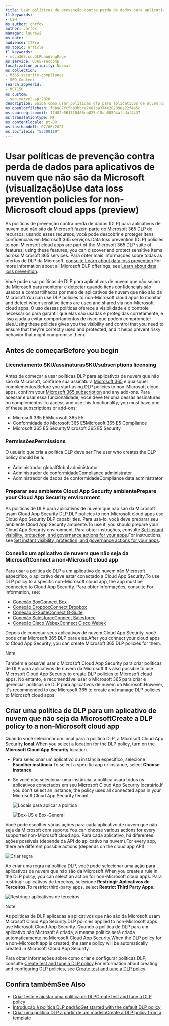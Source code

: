 ```yaml
---
title: Usar políticas de prevenção contra perda de dados para aplicativos de nuvem que não são da Microsoft
f1.keywords:
- CSH
ms.author: chrfox
author: chrfox
manager: laurawi
ms.date: ''
audience: ITPro
ms.topic: article
f1_keywords:
- ms.o365.cc.DLPLandingPage
ms.service: O365-seccomp
localization_priority: Normal
ms.collection:
- M365-security-compliance
- SPO_Content
search.appverid:
- MET150
ms.custom:
- seo-marvel-apr2020
description: Saiba como usar políticas dlp para aplicativos de nuvem que não são da Microsoft.
ms.openlocfilehash: fbba87fc5bb3bbca7e67ba374e202098a22f4a5c
ms.sourcegitcommit: 17d82e5617f0466eb825e15ab88594afcdaf4437
ms.translationtype: MT
ms.contentlocale: pt-BR
ms.lasthandoff: 07/06/2021
ms.locfileid: "53300119"
---
```

# <a name="use-data-loss-prevention-policies-for-non-microsoft-cloud-apps-preview"></a><span data-ttu-id="76c78-103">Usar políticas de prevenção contra perda de dados para aplicativos de nuvem que não são da Microsoft (visualização)</span><span class="sxs-lookup"><span data-stu-id="76c78-103">Use data loss prevention policies for non-Microsoft cloud apps (preview)</span></span>

<span data-ttu-id="76c78-104">As políticas de prevenção contra perda de dados (DLP) para aplicativos de nuvem que não são da Microsoft fazem parte do Microsoft 365 DLP de recursos; usando esses recursos, você pode descobrir e proteger itens confidenciais em Microsoft 365 serviços.</span><span class="sxs-lookup"><span data-stu-id="76c78-104">Data loss prevention (DLP) policies to non-Microsoft cloud apps are part of the Microsoft 365 DLP suite of features; using these features, you can discover and protect sensitive items across Microsoft 365 services.</span></span> <span data-ttu-id="76c78-105">Para obter mais informações sobre todas as ofertas de DLP da Microsoft, [consulte Learn about data loss prevention](dlp-learn-about-dlp.md).</span><span class="sxs-lookup"><span data-stu-id="76c78-105">For more information about all Microsoft DLP offerings, see [Learn about data loss prevention](dlp-learn-about-dlp.md).</span></span>

<span data-ttu-id="76c78-106">Você pode usar políticas de DLP para aplicativos de nuvem que não sejam da Microsoft para monitorar e detectar quando itens confidenciais são usados e compartilhados por meio de aplicativos de nuvem que não são da Microsoft.</span><span class="sxs-lookup"><span data-stu-id="76c78-106">You can use DLP policies to non-Microsoft cloud apps to monitor and detect when sensitive items are used and shared via non-Microsoft cloud apps.</span></span> <span data-ttu-id="76c78-107">O uso dessas políticas oferece a visibilidade e o controle necessários para garantir que elas são usadas e protegidas corretamente, e isso ajuda a evitar comportamentos de risco que podem comprometer eles.</span><span class="sxs-lookup"><span data-stu-id="76c78-107">Using these policies gives you the visibility and control that you need to ensure that they're correctly used and protected, and it helps prevent risky behavior that might compromise them.</span></span>

## <a name="before-you-begin"></a><span data-ttu-id="76c78-108">Antes de começar</span><span class="sxs-lookup"><span data-stu-id="76c78-108">Before you begin</span></span>

### <a name="skusubscriptions-licensing"></a><span data-ttu-id="76c78-109">Licenciamento SKU/assinaturas</span><span class="sxs-lookup"><span data-stu-id="76c78-109">SKU/subscriptions licensing</span></span>

<span data-ttu-id="76c78-110">Antes de começar a usar políticas DLP para aplicativos de nuvem que não são da Microsoft, confirme sua assinatura [Microsoft 365](https://www.microsoft.com/microsoft-365/compare-microsoft-365-enterprise-plans?rtc=1) e quaisquer complementos.</span><span class="sxs-lookup"><span data-stu-id="76c78-110">Before you start using DLP policies to non-Microsoft cloud apps, confirm your [Microsoft 365 subscription](https://www.microsoft.com/microsoft-365/compare-microsoft-365-enterprise-plans?rtc=1) and any add-ons.</span></span> <span data-ttu-id="76c78-111">Para acessar e usar essa funcionalidade, você deve ter uma dessas assinaturas ou complementos:</span><span class="sxs-lookup"><span data-stu-id="76c78-111">To access and use this functionality, you must have one of these subscriptions or add-ons:</span></span>

- <span data-ttu-id="76c78-112">Microsoft 365 E5</span><span class="sxs-lookup"><span data-stu-id="76c78-112">Microsoft 365 E5</span></span>
- <span data-ttu-id="76c78-113">Conformidade do Microsoft 365 E5</span><span class="sxs-lookup"><span data-stu-id="76c78-113">Microsoft 365 E5 Compliance</span></span>
- <span data-ttu-id="76c78-114">Microsoft 365 E5 Security</span><span class="sxs-lookup"><span data-stu-id="76c78-114">Microsoft 365 E5 Security</span></span>

### <a name="permissions"></a><span data-ttu-id="76c78-115">Permissões</span><span class="sxs-lookup"><span data-stu-id="76c78-115">Permissions</span></span>
<span data-ttu-id="76c78-116">O usuário que cria a política DLP deve ser:</span><span class="sxs-lookup"><span data-stu-id="76c78-116">The user who creates the DLP policy should be a:</span></span>
- <span data-ttu-id="76c78-117">Administrador global</span><span class="sxs-lookup"><span data-stu-id="76c78-117">Global administrator</span></span>
- <span data-ttu-id="76c78-118">Administrador de conformidade</span><span class="sxs-lookup"><span data-stu-id="76c78-118">Compliance administrator</span></span>
- <span data-ttu-id="76c78-119">Administrador de dados de conformidade</span><span class="sxs-lookup"><span data-stu-id="76c78-119">Compliance data administrator</span></span>

### <a name="prepare-your-cloud-app-security-environment"></a><span data-ttu-id="76c78-120">Preparar seu ambiente Cloud App Security ambiente</span><span class="sxs-lookup"><span data-stu-id="76c78-120">Prepare your Cloud App Security environment</span></span>

<span data-ttu-id="76c78-121">As políticas de DLP para aplicativos de nuvem que não são da Microsoft usam Cloud App Security DLP.</span><span class="sxs-lookup"><span data-stu-id="76c78-121">DLP policies to non-Microsoft cloud apps use Cloud App Security DLP capabilities.</span></span> <span data-ttu-id="76c78-122">Para usá-lo, você deve preparar seu ambiente Cloud App Security ambiente.</span><span class="sxs-lookup"><span data-stu-id="76c78-122">To use it, you should prepare your Cloud App Security environment.</span></span> <span data-ttu-id="76c78-123">Para obter instruções, consulte [Set instant visibility, protection, and governance actions for your apps](/cloud-app-security/getting-started-with-cloud-app-security#step-1-set-instant-visibility-protection-and-governance-actions-for-your-apps).</span><span class="sxs-lookup"><span data-stu-id="76c78-123">For instructions, see [Set instant visibility, protection, and governance actions for your apps](/cloud-app-security/getting-started-with-cloud-app-security#step-1-set-instant-visibility-protection-and-governance-actions-for-your-apps).</span></span>

### <a name="connect-a-non-microsoft-cloud-app"></a><span data-ttu-id="76c78-124">Conexão um aplicativo de nuvem que não seja da Microsoft</span><span class="sxs-lookup"><span data-stu-id="76c78-124">Connect a non-Microsoft cloud app</span></span>

<span data-ttu-id="76c78-125">Para usar a política de DLP a um aplicativo de nuvem não Microsoft específico, o aplicativo deve estar conectado a Cloud App Security.</span><span class="sxs-lookup"><span data-stu-id="76c78-125">To use DLP policy to a specific non-Microsoft cloud app, the app must be connected to Cloud App Security.</span></span> <span data-ttu-id="76c78-126">Para obter informações, consulte:</span><span class="sxs-lookup"><span data-stu-id="76c78-126">For information, see:</span></span>

- [<span data-ttu-id="76c78-127">Conexão Box</span><span class="sxs-lookup"><span data-stu-id="76c78-127">Connect Box</span></span>](/cloud-app-security/connect-box-to-microsoft-cloud-app-security)
- [<span data-ttu-id="76c78-128">Conexão Dropbox</span><span class="sxs-lookup"><span data-stu-id="76c78-128">Connect Dropbox</span></span>](/cloud-app-security/connect-dropbox-to-microsoft-cloud-app-security)
- [<span data-ttu-id="76c78-129">Conexão G-Suite</span><span class="sxs-lookup"><span data-stu-id="76c78-129">Connect G-Suite</span></span>](/cloud-app-security/connect-google-apps-to-microsoft-cloud-app-security)
- [<span data-ttu-id="76c78-130">Conexão Salesforce</span><span class="sxs-lookup"><span data-stu-id="76c78-130">Connect Salesforce</span></span>](/cloud-app-security/connect-salesforce-to-microsoft-cloud-app-security)
- [<span data-ttu-id="76c78-131">Conexão Cisco Webex</span><span class="sxs-lookup"><span data-stu-id="76c78-131">Connect Cisco Webex</span></span>](/cloud-app-security/connect-webex-to-microsoft-cloud-app-security)

<span data-ttu-id="76c78-132">Depois de conectar seus aplicativos de nuvem Cloud App Security, você pode criar Microsoft 365 DLP para eles.</span><span class="sxs-lookup"><span data-stu-id="76c78-132">After you connect your cloud apps to Cloud App Security, you can create Microsoft 365 DLP policies for them.</span></span>

> [!NOTE]
> <span data-ttu-id="76c78-133">Também é possível usar o Microsoft Cloud App Security para criar políticas de DLP para aplicativos de nuvem da Microsoft.</span><span class="sxs-lookup"><span data-stu-id="76c78-133">It's also possible to use Microsoft Cloud App Security to create DLP policies to Microsoft cloud apps.</span></span> <span data-ttu-id="76c78-134">No entanto, é recomendável usar o Microsoft 365 para criar e gerenciar políticas de DLP para aplicativos de nuvem da Microsoft.</span><span class="sxs-lookup"><span data-stu-id="76c78-134">However, it's recommended to use Microsoft 365 to create and manage DLP policies to Microsoft cloud apps.</span></span>

## <a name="create-a-dlp-policy-to-a-non-microsoft-cloud-app"></a><span data-ttu-id="76c78-135">Criar uma política de DLP para um aplicativo de nuvem que não seja da Microsoft</span><span class="sxs-lookup"><span data-stu-id="76c78-135">Create a DLP policy to a non-Microsoft cloud app</span></span>

<span data-ttu-id="76c78-136">Quando você selecionar um local para a política DLP, a Microsoft Cloud App Security **local.**</span><span class="sxs-lookup"><span data-stu-id="76c78-136">When you select a location for the DLP policy, turn on the **Microsoft Cloud App Security** location.</span></span>

- <span data-ttu-id="76c78-137">Para selecionar um aplicativo ou instância específico, selecione **Escolher instância**.</span><span class="sxs-lookup"><span data-stu-id="76c78-137">To select a specific app or instance, select **Choose instance**.</span></span>
- <span data-ttu-id="76c78-138">Se você não selecionar uma instância, a política usará todos os aplicativos conectados em seu Microsoft Cloud App Security locatário.</span><span class="sxs-lookup"><span data-stu-id="76c78-138">If you don't select an instance, the policy uses all connected apps in your Microsoft Cloud App Security tenant.</span></span>

   ![Locais para aplicar a política](../media/1-dlp-non-microsoft-cloud-app-choose-instance.png)

   ![Box-US e Box-General](../media/2-dlp-non-microsoft-cloud-app-box.png)

<span data-ttu-id="76c78-141">Você pode escolher várias ações para cada aplicativo de nuvem que não seja da Microsoft com suporte.</span><span class="sxs-lookup"><span data-stu-id="76c78-141">You can choose various actions for every supported non-Microsoft cloud app.</span></span> <span data-ttu-id="76c78-142">Para cada aplicativo, há diferentes ações possíveis (depende da API do aplicativo na nuvem).</span><span class="sxs-lookup"><span data-stu-id="76c78-142">For every app, there are different possible actions (depends on the cloud app API).</span></span>

![Criar regra](../media/3-dlp-non-microsoft-cloud-app-create-rule.png)

<span data-ttu-id="76c78-144">Ao criar uma regra na política DLP, você pode selecionar uma ação para aplicativos de nuvem que não são da Microsoft.</span><span class="sxs-lookup"><span data-stu-id="76c78-144">When you create a rule in the DLP policy, you can select an action for non-Microsoft cloud apps.</span></span> <span data-ttu-id="76c78-145">Para restringir aplicativos de terceiros, selecione **Restringir Aplicativos de Terceiros.**</span><span class="sxs-lookup"><span data-stu-id="76c78-145">To restrict third-party apps, select **Restrict Third Party Apps**.</span></span>

![Restringir aplicativos de terceiros](../media/4-dlp-non-microsoft-cloud-app-restrict-third-party-apps.png)

> [!NOTE]
> <span data-ttu-id="76c78-147">As políticas de DLP aplicadas a aplicativos que não são da Microsoft usam Microsoft Cloud App Security.</span><span class="sxs-lookup"><span data-stu-id="76c78-147">DLP policies applied to non-Microsoft apps use Microsoft Cloud App Security.</span></span> <span data-ttu-id="76c78-148">Quando a política de DLP para um aplicativo não Microsoft é criada, a mesma política será criada automaticamente no Microsoft Cloud App Security.</span><span class="sxs-lookup"><span data-stu-id="76c78-148">When the DLP policy for a non-Microsoft app is created, the same policy will be automatically created in Microsoft Cloud App Security.</span></span>

<span data-ttu-id="76c78-149">Para obter informações sobre como criar e configurar políticas DLP, consulte [Create test and tune a DLP policy](./create-test-tune-dlp-policy.md).</span><span class="sxs-lookup"><span data-stu-id="76c78-149">For information about creating and configuring DLP policies, see [Create test and tune a DLP policy](./create-test-tune-dlp-policy.md).</span></span>

## <a name="see-also"></a><span data-ttu-id="76c78-150">Confira também</span><span class="sxs-lookup"><span data-stu-id="76c78-150">See Also</span></span>

- [<span data-ttu-id="76c78-151">Criar teste e ajustar uma política de DLP</span><span class="sxs-lookup"><span data-stu-id="76c78-151">Create test and tune a DLP policy</span></span>](./create-test-tune-dlp-policy.md)
- [<span data-ttu-id="76c78-152">Introdução à política DLP padrão</span><span class="sxs-lookup"><span data-stu-id="76c78-152">Get started with the default DLP policy</span></span>](./get-started-with-the-default-dlp-policy.md)
- [<span data-ttu-id="76c78-153">Criar uma política DLP a partir de um modelo</span><span class="sxs-lookup"><span data-stu-id="76c78-153">Create a DLP policy from a template</span></span>](./create-a-dlp-policy-from-a-template.md)
